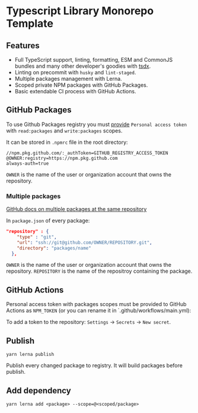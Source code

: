 # Typescript Library Monorepo Template

## Features

- Full TypeScript support, linting, formatting, ESM and CommonJS bundles and many other developer's goodies with [tsdx](https://github.com/formium/tsdx).
- Linting on precommit with `husky` and `lint-staged`.
- Multiple packages management with Lerna.
- Scoped private NPM packages with GitHub Packages.
- Basic extendable CI process with GitHub Actions.

## GitHub Packages

To use Github Packages registry you must [provide](https://github.com/settings/tokens/new) `Personal access token` with `read:packages` and `write:packages` scopes.

It can be stored in `.npmrc` file in the root directory:

```
//npm.pkg.github.com/:_authToken=GITHUB_REGISTRY_ACCESS_TOKEN
@OWNER:registry=https://npm.pkg.github.com
always-auth=true
```

`OWNER` is the name of the user or organization account that owns the repository.

### Multiple packages

[GitHub docs on multiple packages at the same repository](https://docs.github.com/en/packages/using-github-packages-with-your-projects-ecosystem/configuring-npm-for-use-with-github-packages#publishing-multiple-packages-to-the-same-repository)

In `package.json` of every package:

```json
"repository" : {
    "type" : "git",
    "url": "ssh://git@github.com/OWNER/REPOSITORY.git",
    "directory": "packages/name"
  },
```

`OWNER` is the name of the user or organization account that owns the repository.
`REPOSITORY` is the name of the repositroy containing the package.

## GitHub Actions

Personal access token with packages scopes must be provided to GitHub Actions as `NPM_TOKEN` (or you can rename it in `.github/workflows/main.yml):

To add a token to the repository: `Settings` -> `Secrets` -> `New secret`.

## Publish

```
yarn lerna publish
```

Publish every changed package to registry. It will build packages before publish.

## Add dependency

```
yarn lerna add <package> --scope=@<scoped/package>
```
